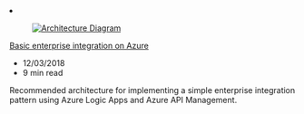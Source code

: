 <!-- Thie file is automatically generated by build/architectures/build_index.py.  Any updates will be lost. -->
<li class="grid-item item-column" data-categories="Integration Developer Tools Management and Governance ">
<article class="card">
    <div class="card-header has-margin-bottom-none" aria-hidden="true">
        <figure class="image diagram has-height-175 has-overflow-hidden level">
            <a href="/azure/architecture/reference-architectures/enterprise-integration/basic-enterprise-integration"><img src="/azure/architecture/browse/thumbs/basic-enterprise-integration.png" class="diagram" alt="Architecture Diagram" data-linktype="relative-path"></a>
        </figure>
    </div>
    <div class="card-content">
        <a class="card-content-title has-margin-top-none" href="/azure/architecture/reference-architectures/enterprise-integration/basic-enterprise-integration">
            <p>Basic enterprise integration on Azure</p>
        </a>
        <ul class="card-content-metadata">
            <li>12/03/2018</li>
            <li>9 min read</li>
        </ul>
        <p class="card-content-description">Recommended architecture for implementing a simple enterprise integration pattern using Azure Logic Apps and Azure API Management.</p>
        <div class="bottom-to-top-fade is-hidden-mobile"></div>
    </div>
</article>
</li>
